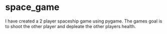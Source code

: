 # space_game
I have created a 2 player spaceship game using pygame. The games goal is to shoot the other player and depleate the other players health.
